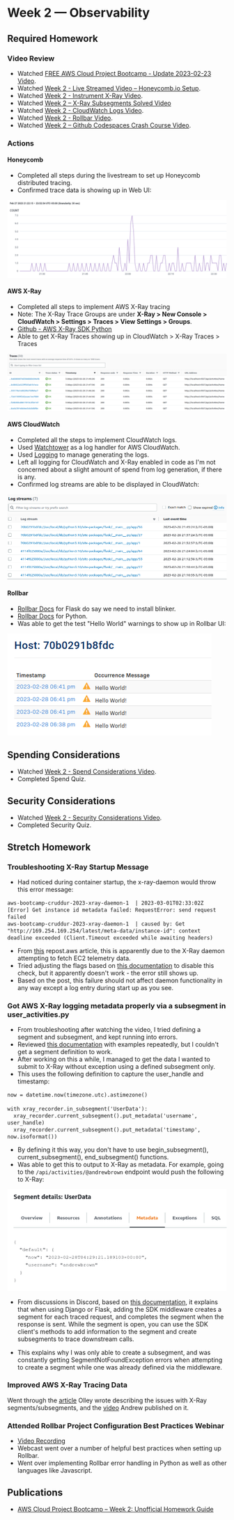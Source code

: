# Week 2 — Observability

## Required Homework

### Video Review
* Watched [FREE AWS Cloud Project Bootcamp - Update 2023-02-23 Video](https://youtu.be/gQxzMvk6BzM).
* Watched [Week 2 - Live Streamed Video – Honeycomb.io Setup](https://www.youtube.com/live/2GD9xCzRId4?feature=share).
* Watched [Week 2 - Instrument X-Ray Video](https://youtu.be/n2DTsuBrD_A).
* Watched [Week 2 – X-Ray Subsegments Solved Video](https://youtu.be/4SGTW0Db5y0)
* Watched [Week 2 - CloudWatch Logs Video](https://youtu.be/ipdFizZjOF4).
* Watched [Week 2 - Rollbar Video](https://youtu.be/xMBDAb5SEU4).
* Watched [Week 2 – Github Codespaces Crash Course Video](https://youtu.be/L9KKBXgKopA).

### Actions

#### Honeycomb

* Completed all steps during the livestream to set up Honeycomb distributed tracing.
* Confirmed trace data is showing up in Web UI:

![image](../_docs/assets/week2/HoneycombTraceData.png)

#### AWS X-Ray

* Completed all steps to implement AWS X-Ray tracing
* Note:  The X-Ray Trace Groups are under **X-Ray > New Console > CloudWatch > Settings > Traces > View Settings > Groups**.
* [Github - AWS X-Ray SDK Python](https://github.com/aws/aws-xray-sdk-python)
* Able to get X-Ray Traces showing up in CloudWatch > X-Ray Traces > Traces

![image](../_docs/assets/week2/X-Ray-Traces.png)

#### AWS CloudWatch

* Completed all the steps to implement CloudWatch logs.
* Used [Watchtower](https://pypi.org/project/watchtower/) as a log handler for AWS CloudWatch.
* Used [Logging](https://docs.python.org/3/library/logging.html) to manage generating the logs.
* Left all logging for CloudWatch and X-Ray enabled in code as I'm not concerned about a slight amount of spend from log generation, if there is any.
* Confirmed log streams are able to be displayed in CloudWatch:

![image](../_docs/assets/week2/CloudWatchLogGroup.png)

#### Rollbar

* [Rollbar Docs](https://docs.rollbar.com/docs/flask) for Flask do say we need to install blinker.
* [Rollbar Docs](https://docs.rollbar.com/docs/python) for Python.
* Was able to get the test "Hello World" warnings to show up in Rollbar UI:

![image](../_docs/assets/week2/RollbarHelloWorld.png)

## Spending Considerations
* Watched [Week 2 - Spend Considerations Video](https://www.youtube.com/watch?v=2W3KeqCjtDY).
* Completed Spend Quiz.

## Security Considerations
* Watched [Week 2 - Security Considerations Video](https://youtu.be/bOf4ITxAcXc).
* Completed Security Quiz.

## Stretch Homework

### Troubleshooting X-Ray Startup Message

* Had noticed during container startup, the x-ray-daemon would throw this error message:

```
aws-bootcamp-cruddur-2023-xray-daemon-1  | 2023-03-01T02:33:02Z [Error] Get instance id metadata failed: RequestError: send request failed
aws-bootcamp-cruddur-2023-xray-daemon-1  | caused by: Get "http://169.254.169.254/latest/meta-data/instance-id": context deadline exceeded (Client.Timeout exceeded while awaiting headers)
```
* From [this](https://repost.aws/questions/QUr6JJxyeLRUK5M4tadg944w/x-ray-in-ecs-get-instance-id-metadata-failed) repost.aws article, this is apparently due to the X-Ray daemon attempting to fetch EC2 telemetry data.
* Tried adjusting the flags based on [this documentation](https://docs.aws.amazon.com/xray/latest/devguide/xray-daemon-configuration.html) to disable this check, but it apparently doesn't work - the error still shows up.
* Based on the post, this failure should not affect daemon functionality in any way except a log entry during start up as you see.

### Got AWS X-Ray logging metadata properly via a subsegment in user_activities.py

* From troubleshooting after watching the video, I tried defining a segment and subsegment, and kept running into errors.
* Reviewed [this documentation](https://docs.aws.amazon.com/xray/latest/devguide/xray-sdk-python-subsegments.html) with examples repeatedly, but I couldn't get a segment definition to work.
* After working on this a while, I managed to get the data I wanted to submit to X-Ray without exception using a defined subsegment only.
* This uses the following definition to capture the user_handle and timestamp:

```
now = datetime.now(timezone.utc).astimezone()
    
with xray_recorder.in_subsegment('UserData'):
  xray_recorder.current_subsegment().put_metadata('username', user_handle)
  xray_recorder.current_subsegment().put_metadata('timestamp', now.isoformat())
```

* By defining it this way, you don't have to use begin_subsegment(), current_subsegment(), end_subsegment() functions.
* Was able to get this to output to X-Ray as metadata.  For example, going to the ```/api/activities/@andrewbrown``` endpoint would push the following to X-Ray:

![image](../_docs/assets/week2/X-Ray-UserData.png)

* From discussions in Discord, based on [this documentation](https://docs.aws.amazon.com/xray/latest/devguide/xray-sdk-python.html), it explains that when using Django or Flask, adding the SDK middleware creates a segment for each traced request, and completes the segment when the response is sent. While the segment is open, you can use the SDK client's methods to add information to the segment and create subsegments to trace downstream calls. 

* This explains why I was only able to create a subsegment, and was constantly getting SegmentNotFoundException errors when attempting to create a segment while one was already defined via the middleware.

### Improved AWS X-Ray Tracing Data

Went through the [article](https://olley.hashnode.dev/aws-free-cloud-bootcamp-instrumenting-aws-x-ray-subsegments) Olley wrote describing the issues with X-Ray segments/subsegments, and the [video](https://youtu.be/4SGTW0Db5y0) Andrew published on it.


### Attended Rollbar Project Configuration Best Practices Webinar

* [Video Recording](https://youtu.be/if79J5qJyo8)
* Webcast went over a number of helpful best practices when setting up Rollbar.
* Went over implementing Rollbar error handling in Python as well as other languages like Javascript.

## Publications

* [AWS Cloud Project Bootcamp – Week 2: Unofficial Homework Guide](https://www.linuxtek.ca/2023/02/26/aws-cloud-project-bootcamp-week-2-unofficial-homework-guide/)